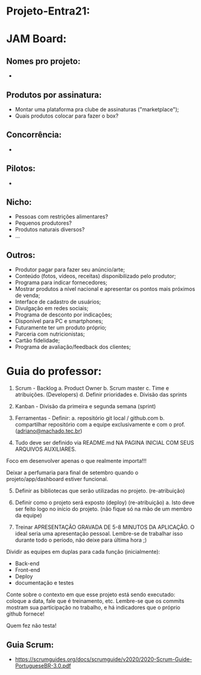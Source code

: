 # Projeto-Entra21:

# JAM Board:

## **Nomes pro projeto:**
- 

## **Produtos por assinatura:**
- Montar uma plataforma pra clube de assinaturas ("marketplace");
- Quais produtos colocar para fazer o box?

## **Concorrência:**
- 

## **Pilotos:**
- 

## **Nicho:**
- Pessoas com restrições alimentares?
- Pequenos produtores?
- Produtos naturais diversos?
- ...

## **Outros:**
- Produtor pagar para fazer seu anúncio/arte;
- Conteúdo (fotos, vídeos, receitas) disponibilizado pelo produtor;
- Programa para indicar fornecedores;
- Mostrar produtos a nível nacional e apresentar os pontos mais próximos de venda;
- Interface de cadastro de usuários;
- Divulgação em redes sociais;
- Programa de desconto por indicações;
- Disponível para PC e smartphones;
- Futuramente ter um produto próprio;
- Parceria com nutricionistas;
- Cartão fidelidade;
- Programa de avaliação/feedback dos clientes;

# Guia do professor:

1.	Scrum - Backlog
    a.	Product Owner
    b.	Scrum master 
    c.	Time e atribuições. (Developers)
    d.	Definir prioridades 
    e.	Divisão das sprints 

2.	Kanban - Divisão da primeira e segunda semana (sprint)

3.	Ferramentas - Definir: 
    a.	repositório git local / github.com 
    b.	compartilhar repositório com a equipe exclusivamente e com o prof. (adriano@machado.tec.br)

4.	Tudo deve ser definido via README.md NA PAGINA INICIAL COM SEUS ARQUIVOS AUXILIARES. 

Foco em desenvolver apenas o que realmente importa!!!

Deixar a perfumaria para final de setembro quando o projeto/app/dashboard estiver funcional. 

5.	Definir as bibliotecas que serão utilizadas no projeto.  (re-atribuição)

6.	Definir como o projeto será exposto (deploy) (re-atribuição)
    a.	Isto deve ser feito logo no início do projeto. (não fique só na mão de um membro da equipe)

7.	Treinar APRESENTAÇÃO GRAVADA DE 5-8 MINUTOS DA APLICAÇÃO. O ideal seria uma apresentação pessoal. Lembre-se de trabalhar isso durante todo o período, não deixe para última hora ;)

Dividir as equipes em duplas para cada função (inicialmente):
-	Back-end
- Front-end
- Deploy
- documentação e testes

Conte sobre o contexto em que esse projeto está sendo executado: coloque a data, fale que é treinamento, etc. Lembre-se que os commits mostram sua participação no trabalho, e há indicadores que o próprio github fornece!

Quem fez não testa!

## Guia Scrum:
- https://scrumguides.org/docs/scrumguide/v2020/2020-Scrum-Guide-PortugueseBR-3.0.pdf


